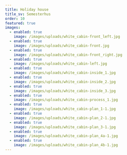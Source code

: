 ```yaml
---
title: Holiday house
title_sv: Semesterhus
order: 10
featured: true
images:
  - enabled: true
    image: /images/uploads/white_cabin-front_left.jpg
  - enabled: true
    image: /images/uploads/white_cabin-front.jpg
  - enabled: true
    image: /images/uploads/white_cabin-front_right.jpg
  - enabled: true
    image: /images/uploads/white_cabin-left.jpg
  - enabled: true
    image: /images/uploads/white_cabin-inside_1.jpg
  - enabled: true
    image: /images/uploads/white_cabin-inside_2.jpg
  - enabled: true
    image: /images/uploads/white_cabin-inside_3.jpg
  - enabled: true
    image: /images/uploads/white_cabin-process_1.jpg
  - enabled: true
    image: /images/uploads/white_cabin-plan_1-1.jpg
  - enabled: true
    image: /images/uploads/white_cabin-plan_2-1.jpg
  - enabled: true
    image: /images/uploads/white_cabin-plan_3-1.jpg
  - enabled: true
    image: /images/uploads/white_cabin-plan_4a-1.jpg
  - enabled: true
    image: /images/uploads/white_cabin-plan_4b-1.jpg
---
```


